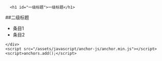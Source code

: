 
      

      <h1 id="一级标题">一级标题</h1>
<p>##二级标题</p>

<ul>
  <li>条目1</li>
  <li>条目2</li>
</ul>


      
    </div>
    <script src="/assets/javascript/anchor-js/anchor.min.js"></script>
    <script>anchors.add();</script>
  </body>
</html>

